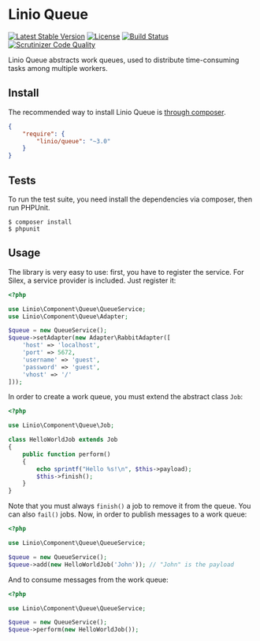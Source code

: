 Linio Queue
============
[![Latest Stable Version](https://poser.pugx.org/linio/queue/v/stable.svg)](https://packagist.org/packages/linio/queue) [![License](https://poser.pugx.org/linio/queue/license.svg)](https://packagist.org/packages/linio/queue) [![Build Status](https://secure.travis-ci.org/LinioIT/queue.png)](http://travis-ci.org/LinioIT/queue) [![Scrutinizer Code Quality](https://scrutinizer-ci.com/g/LinioIT/queue/badges/quality-score.png?b=master)](https://scrutinizer-ci.com/g/LinioIT/queue/?branch=master)

Linio Queue abstracts work queues, used to distribute time-consuming tasks among multiple workers.

Install
-------

The recommended way to install Linio Queue is [through composer](http://getcomposer.org).

```JSON
{
    "require": {
        "linio/queue": "~3.0"
    }
}
```

Tests
-----

To run the test suite, you need install the dependencies via composer, then
run PHPUnit.

    $ composer install
    $ phpunit

Usage
-----

The library is very easy to use: first, you have to register the service. For
Silex, a service provider is included. Just register it:

```php
<?php

use Linio\Component\Queue\QueueService;
use Linio\Component\Queue\Adapter;

$queue = new QueueService();
$queue->setAdapter(new Adapter\RabbitAdapter([
    'host' => 'localhost',
    'port' => 5672,
    'username' => 'guest',
    'password' => 'guest',
    'vhost' => '/'
]));

```

In order to create a work queue, you must extend the abstract class `Job`:

```php
<?php

use Linio\Component\Queue\Job;

class HelloWorldJob extends Job
{
    public function perform()
    {
        echo sprintf("Hello %s!\n", $this->payload);
        $this->finish();
    }
}

```

Note that you must always `finish()` a job to remove it from the queue. You
can also `fail()` jobs. Now, in order to publish messages to a work queue:

```php
<?php

use Linio\Component\Queue\QueueService;

$queue = new QueueService();
$queue->add(new HelloWorldJob('John')); // "John" is the payload

```

And to consume messages from the work queue:

```php
<?php

use Linio\Component\Queue\QueueService;

$queue = new QueueService();
$queue->perform(new HelloWorldJob());

```
